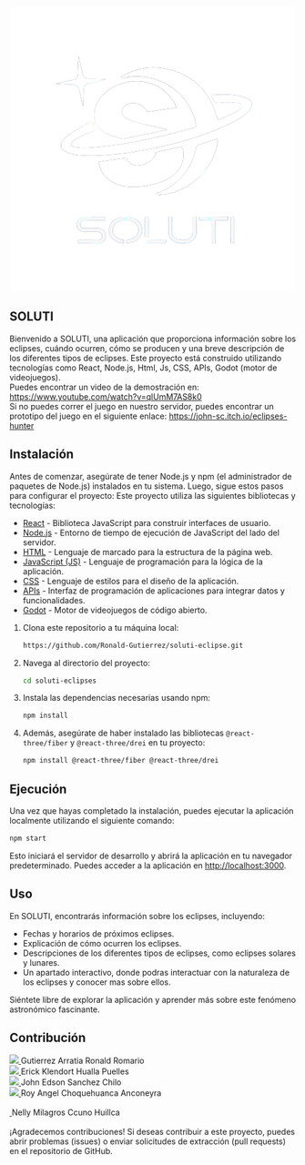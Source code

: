 <p align="center">
  <img src="https://github.com/Ronald-Gutierrez/soluti-eclipse/blob/main/src/assets/img/logoSoluti.png" alt="Logo_BusGo">
   <h2>SOLUTI</h2>
</p>



Bienvenido a SOLUTI, una aplicación que proporciona información sobre los eclipses, cuándo ocurren, cómo se producen y una breve descripción de los diferentes tipos de eclipses. Este proyecto está construido utilizando tecnologías como React, Node.js, Html, Js, CSS, APIs, Godot (motor de videojuegos).  
Puedes encontrar un video de la demostración en:
https://www.youtube.com/watch?v=qlUmM7AS8k0  
Si no puedes correr el juego en nuestro servidor, puedes encontrar un prototipo del juego en el siguiente enlace:
https://john-sc.itch.io/eclipses-hunter
## Instalación

Antes de comenzar, asegúrate de tener Node.js y npm (el administrador de paquetes de Node.js) instalados en tu sistema. Luego, sigue estos pasos para configurar el proyecto:
Este proyecto utiliza las siguientes bibliotecas y tecnologías:

- [React](https://reactjs.org/) - Biblioteca JavaScript para construir interfaces de usuario.
- [Node.js](https://nodejs.org/) - Entorno de tiempo de ejecución de JavaScript del lado del servidor.
- [HTML](https://developer.mozilla.org/en-US/docs/Web/HTML) - Lenguaje de marcado para la estructura de la página web.
- [JavaScript (JS)](https://developer.mozilla.org/en-US/docs/Web/JavaScript) - Lenguaje de programación para la lógica de la aplicación.
- [CSS](https://developer.mozilla.org/en-US/docs/Web/CSS) - Lenguaje de estilos para el diseño de la aplicación.
- [APIs](https://developer.mozilla.org/en-US/docs/Web/API) - Interfaz de programación de aplicaciones para integrar datos y funcionalidades.
- [Godot](https://godotengine.org/) - Motor de videojuegos de código abierto.

1. Clona este repositorio a tu máquina local:
   ```bash
   https://github.com/Ronald-Gutierrez/soluti-eclipse.git
2. Navega al directorio del proyecto:

   ```bash
   cd soluti-eclipses

3. Instala las dependencias necesarias usando npm:

   ```bash
   npm install
   ```

4. Además, asegúrate de haber instalado las bibliotecas `@react-three/fiber` y `@react-three/drei` en tu proyecto:

   ```bash
   npm install @react-three/fiber @react-three/drei
   ```

## Ejecución

Una vez que hayas completado la instalación, puedes ejecutar la aplicación localmente utilizando el siguiente comando:

```bash
npm start
```

Esto iniciará el servidor de desarrollo y abrirá la aplicación en tu navegador predeterminado. Puedes acceder a la aplicación en [http://localhost:3000](http://localhost:3000).

## Uso

En SOLUTI, encontrarás información sobre los eclipses, incluyendo:

- Fechas y horarios de próximos eclipses.
- Explicación de cómo ocurren los eclipses.
- Descripciones de los diferentes tipos de eclipses, como eclipses solares y lunares.
- Un apartado interactivo, donde podras interactuar con la naturaleza de los eclipses y conocer mas sobre ellos.

Siéntete libre de explorar la aplicación y aprender más sobre este fenómeno astronómico fascinante.

## Contribución
<a href="https://github.com/Ronald-Gutierrez">
    <img src="https://avatars.githubusercontent.com/u/113565299?v=4" width="50px">
</a>
Gutierrez Arratia Ronald Romario
<br>
<a href="https://github.com/ehuallap">
    <img src="https://avatars.githubusercontent.com/u/83515313?v=4" width="50px">
</a>
Erick Klendort Hualla Puelles
<br>
<a href="https://github.com/John-Sanchez-Chilo">
    <img src="https://avatars.githubusercontent.com/u/82964968?v=4" width="50px">
</a>
John Edson Sanchez Chilo
<br>
<a href="https://github.com/AngelAnconeyra">
    <img src="https://avatars.githubusercontent.com/u/84652181?v=4" width="50px">
</a>
Roy Angel Choquehuanca Anconeyra
<br>
<br>
<a href="">
    <img src="" width="50px">
</a>
Nelly Milagros Ccuno Huillca
<br>
<br>
¡Agradecemos contribuciones! Si deseas contribuir a este proyecto, puedes abrir problemas (issues) o enviar solicitudes de extracción (pull requests) en el repositorio de GitHub.


